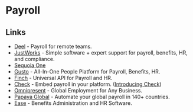 # Payroll

## Links

- [Deel](https://www.letsdeel.com/) - Payroll for remote teams.
- [JustWorks](https://justworks.com/) - Simple software + expert support for payroll, benefits, HR, and compliance.
- [Sequoia One](https://www.sequoia.com/services/sequoia-one/)
- [Gusto](https://gusto.com/) - All-In-One People Platform for Payroll, Benefits, HR.
- [Finch](https://tryfinch.com/) - Universal API for Payroll and HR.
- [Check](https://checkhq.com/) - Embed payroll in your platform. ([Introducing Check](https://checkhq.com/blog/introducing-check/))
- [Omnipresent](https://www.omnipresent.com/) - Global Employment for Any Business.
- [Papaya Global](https://papayaglobal.com/) - Automate your global payroll in 140+ countries.
- [Ease](https://www.ease.com/) - Benefits Administration and HR Software.
